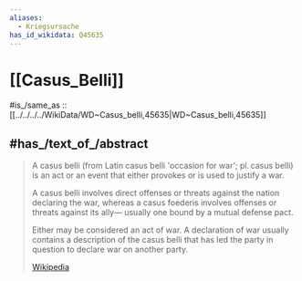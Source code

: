 ```yaml
---
aliases:
  - Kriegsursache
has_id_wikidata: Q45635
---
```


# [[Casus_Belli]] 

#is_/same_as :: [[../../../../WikiData/WD~Casus_belli,45635|WD~Casus_belli,45635]] 

## #has_/text_of_/abstract 

> A casus belli (from Latin  casus belli 'occasion for war'; pl. casus belli) 
> is an act or an event that either provokes or is used to justify a war. 
> 
> A casus belli involves direct offenses or threats against the nation declaring the war, 
> whereas a casus foederis involves offenses or threats against its ally—
> usually one bound by a mutual defense pact. 
> 
> Either may be considered an act of war. 
> A declaration of war usually contains a description of the casus belli 
> that has led the party in question to declare war on another party.
>
> [Wikipedia](https://en.wikipedia.org/wiki/Casus%20belli) 

